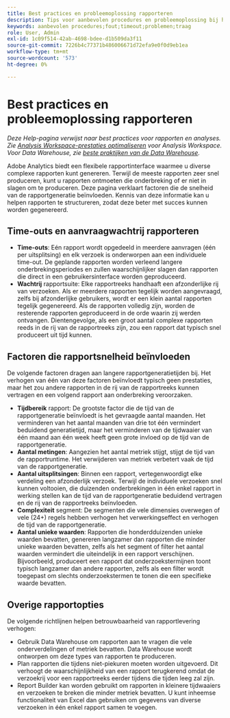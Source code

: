 ```yaml
---
title: Best practices en probleemoplossing rapporteren
description: Tips voor aanbevolen procedures en probleemoplossing bij het genereren van rapporten.
keywords: aanbevolen procedures;fout;timeout;problemen;traag
role: User, Admin
exl-id: 1c09f514-42ab-4698-bdee-d1b509da3f11
source-git-commit: 7226b4c77371b486006671d72efa9e0f0d9eb1ea
workflow-type: tm+mt
source-wordcount: '573'
ht-degree: 0%

---
```


# Best practices en probleemoplossing rapporteren

*Deze Help-pagina verwijst naar best practices voor rapporten en analyses. Zie [Analysis Workspace-prestaties optimaliseren](../analysis-workspace/workspace-faq/optimizing-performance.md) voor Analysis Workspace. Voor Data Warehouse, zie [beste praktijken van de Data Warehouse](/help/export/data-warehouse/data-warehouse-bp.md).*

Adobe Analytics biedt een flexibele rapportinterface waarmee u diverse complexe rapporten kunt genereren. Terwijl de meeste rapporten zeer snel produceren, kunt u rapporten ontmoeten die onderbreking of er niet in slagen om te produceren. Deze pagina verklaart factoren die de snelheid van de rapportgeneratie beïnvloeden. Kennis van deze informatie kan u helpen rapporten te structureren, zodat deze beter met succes kunnen worden gegenereerd.

## Time-outs en aanvraagwachtrij rapporteren

* **Time-outs**: Eén rapport wordt opgedeeld in meerdere aanvragen (één per uitsplitsing) en elk verzoek is onderworpen aan een individuele time-out. De geplande rapporten worden verleend langere onderbrekingsperiodes en zullen waarschijnlijker slagen dan rapporten die direct in een gebruikersinterface worden geproduceerd.
* **Wachtrij** rapportsuite: Elke rapportreeks handhaaft een afzonderlijke rij van verzoeken. Als er meerdere rapporten tegelijk worden aangevraagd, zelfs bij afzonderlijke gebruikers, wordt er een klein aantal rapporten tegelijk gegenereerd. Als de rapporten volledig zijn, worden de resterende rapporten geproduceerd in de orde waarin zij werden ontvangen. Dientengevolge, als een groot aantal complexe rapporten reeds in de rij van de rapportreeks zijn, zou een rapport dat typisch snel produceert uit tijd kunnen.

## Factoren die rapportsnelheid beïnvloeden

De volgende factoren dragen aan langere rapportgeneratietijden bij. Het verhogen van één van deze factoren beïnvloedt typisch geen prestaties, maar het zou andere rapporten in de rij van de rapportreeks kunnen vertragen en een volgend rapport aan onderbreking veroorzaken.

* **Tijdbereik** rapport: De grootste factor die de tijd van de rapportgeneratie beïnvloedt is het gevraagde aantal maanden. Het verminderen van het aantal maanden van drie tot één vermindert beduidend generatietijd, maar het verminderen van de tijdwaaier van één maand aan één week heeft geen grote invloed op de tijd van de rapportgeneratie.
* **Aantal metingen**: Aangezien het aantal metriek stijgt, stijgt de tijd van de rapportruntime. Het verwijderen van metriek verbetert vaak de tijd van de rapportgeneratie.
* **Aantal uitsplitsingen**: Binnen een rapport, vertegenwoordigt elke verdeling een afzonderlijk verzoek. Terwijl de individuele verzoeken snel kunnen voltooien, die duizenden onderbrekingen in één enkel rapport in werking stellen kan de tijd van de rapportgeneratie beduidend vertragen en de rij van de rapportreeks beïnvloeden.
* **Complexiteit** segment: De segmenten die vele dimensies overwegen of vele (24+) regels hebben verhogen het verwerkingseffect en verhogen de tijd van de rapportgeneratie.
* **Aantal unieke waarden**: Rapporten die honderdduizenden unieke waarden bevatten, genereren langzamer dan rapporten die minder unieke waarden bevatten, zelfs als het segment of filter het aantal waarden vermindert die uiteindelijk in een rapport verschijnen. Bijvoorbeeld, produceert een rapport dat onderzoekstermijnen toont typisch langzamer dan andere rapporten, zelfs als een filter wordt toegepast om slechts onderzoekstermen te tonen die een specifieke waarde bevatten.

## Overige rapportopties

De volgende richtlijnen helpen betrouwbaarheid van rapportlevering verhogen:

* Gebruik Data Warehouse om rapporten aan te vragen die vele onderverdelingen of metriek bevatten. Data Warehouse wordt ontworpen om deze types van rapporten te produceren.
* Plan rapporten die tijdens niet-piekuren moeten worden uitgevoerd. Dit verhoogt de waarschijnlijkheid van een rapport terugkerend omdat de verzoekrij voor een rapportreeks eerder tijdens die tijden leeg zal zijn.
* Report Builder kan worden gebruikt om rapporten in kleinere tijdwaaiers en verzoeken te breken die minder metriek bevatten. U kunt inheemse functionaliteit van Excel dan gebruiken om gegevens van diverse verzoeken in één enkel rapport samen te voegen.
